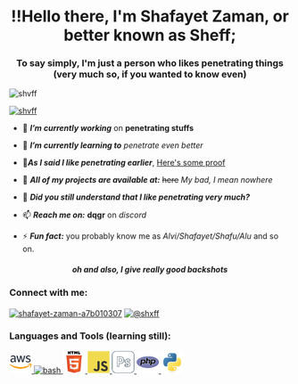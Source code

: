 <h1 align="center">‼️Hello there, I'm Shafayet Zaman, or better known as Sheff;</h1>
<h3 align="center">To say simply, I'm just a person who likes penetrating things (very much so, if you wanted to know even)</h3>

<p align="left"> <img src="https://komarev.com/ghpvc/?username=shvff&label=Profile%20views&color=0e75b6&style=flat" alt="shvff" /> </p>

<p align="left"> <a href="https://github.com/ryo-ma/github-profile-trophy"><img src="https://github-profile-trophy.vercel.app/?username=shvff" alt="shvff" /></a> </p>

- 🍾 ***I’m currently working*** on **penetrating stuffs**

- 🌱 ***I’m currently learning to*** _penetrate even better_

- 🍆***As I said I like penetrating earlier***, [Here's some proof](https://tryhackme.com/p/sheff)

- 🧭 ***All of my projects are available at:***  ~~here~~ *My bad, I mean nowhere*

- 💬 _***Did you still understand that I like penetrating very much?***_

- 📫 ***Reach me on:*** **dqgr** on _discord_

- ⚡ ***Fun fact:*** you probably know me as *Alvi/Shafayet/Shafu/Alu* and so on.
<h5 align="center">oh and also, I give really good backshots</h5>
<h3 align="left">Connect with me:</h3>
<p align="left">
<a href="https://linkedin.com/in/shafayet-zaman-a7b010307" target="blank"><img align="center" src="https://raw.githubusercontent.com/rahuldkjain/github-profile-readme-generator/master/src/images/icons/Social/linked-in-alt.svg" alt="shafayet-zaman-a7b010307" height="30" width="40" /></a>
<a href="https://www.youtube.com/@Shxff" target="blank"><img align="center" src="https://raw.githubusercontent.com/rahuldkjain/github-profile-readme-generator/master/src/images/icons/Social/youtube.svg" alt="@shxff" height="30" width="40" /></a>
</p>

<h3 align="left">Languages and Tools (learning still):</h3>
<p align="left"> <a href="https://aws.amazon.com" target="_blank" rel="noreferrer"> <img src="https://raw.githubusercontent.com/devicons/devicon/master/icons/amazonwebservices/amazonwebservices-original-wordmark.svg" alt="aws" width="40" height="40"/> </a> <a href="https://www.gnu.org/software/bash/" target="_blank" rel="noreferrer"> <img src="https://www.vectorlogo.zone/logos/gnu_bash/gnu_bash-icon.svg" alt="bash" width="40" height="40"/> </a> <a href="https://www.w3.org/html/" target="_blank" rel="noreferrer"> <img src="https://raw.githubusercontent.com/devicons/devicon/master/icons/html5/html5-original-wordmark.svg" alt="html5" width="40" height="40"/> </a> <a href="https://developer.mozilla.org/en-US/docs/Web/JavaScript" target="_blank" rel="noreferrer"> <img src="https://raw.githubusercontent.com/devicons/devicon/master/icons/javascript/javascript-original.svg" alt="javascript" width="40" height="40"/> </a> <a href="https://www.photoshop.com/en" target="_blank" rel="noreferrer"> <img src="https://raw.githubusercontent.com/devicons/devicon/master/icons/photoshop/photoshop-line.svg" alt="photoshop" width="40" height="40"/> </a> <a href="https://www.php.net" target="_blank" rel="noreferrer"> <img src="https://raw.githubusercontent.com/devicons/devicon/master/icons/php/php-original.svg" alt="php" width="40" height="40"/> </a> <a href="https://www.python.org" target="_blank" rel="noreferrer"> <img src="https://raw.githubusercontent.com/devicons/devicon/master/icons/python/python-original.svg" alt="python" width="40" height="40"/> </a> </p>
